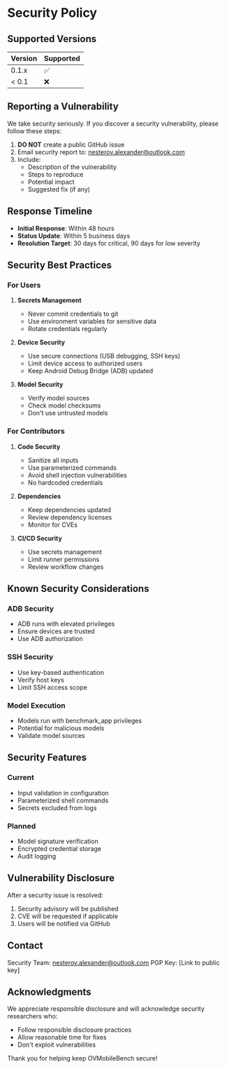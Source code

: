 # Security Policy

## Supported Versions

| Version | Supported          |
| ------- | ------------------ |
| 0.1.x   | :white_check_mark: |
| < 0.1   | :x:                |

## Reporting a Vulnerability

We take security seriously. If you discover a security vulnerability, please follow these steps:

1. **DO NOT** create a public GitHub issue
2. Email security report to: nesterov.alexander@outlook.com
3. Include:
   - Description of the vulnerability
   - Steps to reproduce
   - Potential impact
   - Suggested fix (if any)

## Response Timeline

- **Initial Response**: Within 48 hours
- **Status Update**: Within 5 business days
- **Resolution Target**: 30 days for critical, 90 days for low severity

## Security Best Practices

### For Users

1. **Secrets Management**
   - Never commit credentials to git
   - Use environment variables for sensitive data
   - Rotate credentials regularly

2. **Device Security**
   - Use secure connections (USB debugging, SSH keys)
   - Limit device access to authorized users
   - Keep Android Debug Bridge (ADB) updated

3. **Model Security**
   - Verify model sources
   - Check model checksums
   - Don't use untrusted models

### For Contributors

1. **Code Security**
   - Sanitize all inputs
   - Use parameterized commands
   - Avoid shell injection vulnerabilities
   - No hardcoded credentials

2. **Dependencies**
   - Keep dependencies updated
   - Review dependency licenses
   - Monitor for CVEs

3. **CI/CD Security**
   - Use secrets management
   - Limit runner permissions
   - Review workflow changes

## Known Security Considerations

### ADB Security
- ADB runs with elevated privileges
- Ensure devices are trusted
- Use ADB authorization

### SSH Security
- Use key-based authentication
- Verify host keys
- Limit SSH access scope

### Model Execution
- Models run with benchmark_app privileges
- Potential for malicious models
- Validate model sources

## Security Features

### Current
- Input validation in configuration
- Parameterized shell commands
- Secrets excluded from logs

### Planned
- Model signature verification
- Encrypted credential storage
- Audit logging

## Vulnerability Disclosure

After a security issue is resolved:
1. Security advisory will be published
2. CVE will be requested if applicable
3. Users will be notified via GitHub

## Contact

Security Team: nesterov.alexander@outlook.com
PGP Key: [Link to public key]

## Acknowledgments

We appreciate responsible disclosure and will acknowledge security researchers who:
- Follow responsible disclosure practices
- Allow reasonable time for fixes
- Don't exploit vulnerabilities

Thank you for helping keep OVMobileBench secure!
